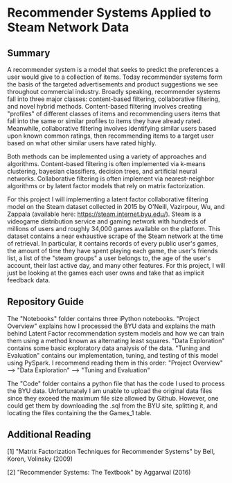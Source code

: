 # Recommender Systems Applied to Steam Network Data

## Summary
A recommender system is a model that seeks to predict the preferences a user would give to a collection of items. Today recommender systems form the basis of the targeted advertisements and product suggestions we see throughout commercial industry. Broadly speaking, recommender systems fall into three major classes: content-based filtering, collaborative filtering, and novel hybrid methods. Content-based filtering involves creating "profiles" of different classes of items and recommending users items that fall into the same or similar profiles to items they have already rated. Meanwhile, collaborative filtering involves identifying similar users based upon known common ratings, then recommending items to a target user based on what other similar users have rated highly. 

Both methods can be implemented using a variety of approaches and algorithms. Content-based filtering is often implemented via k-means clustering, bayesian classifiers, decision trees, and artificial neural networks. Collaborative filtering is often implement via nearest-neighbor algorithms or by latent factor models that rely on matrix factorization. 

For this project I will implementing a latent factor collaborative filtering model on the Steam dataset collected in 2015 by O'Neill, Vazirpour, Wu, and Zappala (available here: https://steam.internet.byu.edu/). Steam is a videogame distribution service and gaming network with hundreds of millions of users and roughly 34,000 games available on the platform. This dataset contains a near exhaustive scrape of the Steam network at the time of retrieval. In particular, it contains records of every public user's games, the amount of time they have spent playing each game, the user's friends list, a list of the "steam groups" a user belongs to, the age of the user's account, their last active day, and many other features. For this project, I will just be looking at the games each user owns and take that as implicit feedback data.

## Repository Guide

The "Notebooks" folder contains three iPython notebooks. "Project Overview" explains how I processed the BYU data and explains the math behind Latent Factor recommendation system models and how we can train them using a method known as alternating least squares. "Data Exploration" contains some basic exploratory data analysis of the data. "Tuning and Evaluation" contains our implementation, tuning, and testing of this model using PySpark. I recommend reading them in this order: "Project Overview" --> "Data Exploration" --> "Tuning and Evaluation"

The "Code" folder contains a python file that has the code I used to process the BYU data. Unfortunately I am unable to upload the original data files since they exceed the maximum file size allowed by Github. However, one could get them by downloading the .sql from the BYU site, splitting it, and locating the files containing the the Games_1 table.

## Additional Reading

[1] "Matrix Factorization Techniques for Recommender Systems" by Bell, Koren, Volinsky (2009)

[2] "Recommender Systems: The Textbook" by Aggarwal (2016)


